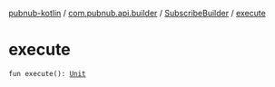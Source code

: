 [pubnub-kotlin](../../index.md) / [com.pubnub.api.builder](../index.md) / [SubscribeBuilder](index.md) / [execute](./execute.md)

# execute

`fun execute(): `[`Unit`](https://kotlinlang.org/api/latest/jvm/stdlib/kotlin/-unit/index.html)
